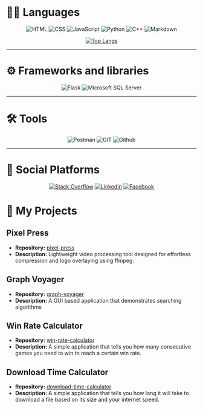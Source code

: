 

# **🧑‍💻 Languages**
<div align="center">
  
![HTML](https://img.shields.io/badge/-HTML5-E34F26?logo=html5&&style=for-the-badge&logoColor=white)
![CSS](https://img.shields.io/badge/-CSS3-1572B6?logo=css3&&style=for-the-badge&logoColor=white)
![JavaScript](https://img.shields.io/badge/-JavaScript-F7DF1E?logo=javascript&&style=for-the-badge&logoColor=black)
![Python](https://img.shields.io/badge/-Python-3776AB?logo=python&&style=for-the-badge&logoColor=white)
![C++](https://img.shields.io/badge/-C++-00599C?logo=c%2B%2B&&&style=for-the-badge&logoColor=white)
![Markdown](https://img.shields.io/badge/-markdown-%23000000?&style=for-the-badge&logo=markdown&logoColor=white)

[![Top Langs](https://github-readme-stats.vercel.app/api/top-langs/?username=medovanx&layout=compact&langs_count=4)](https://github.com/medovanx/github-readme-stats)

</div>

-----

# **⚙️ Frameworks and libraries**
<div align="center">

![Flask](https://img.shields.io/badge/Flask-000000?logo=flask&style=for-the-badge&logoColor=white)
![Microsoft SQL Server](https://img.shields.io/badge/Microsoft%20SQL%20Server-2019-3776AB?logo=microsoft%20sql%20server&style=for-the-badge&logoColor=white)
</div>


-----
# **🛠️ Tools**
<div align="center">

![Postman](https://img.shields.io/badge/Postman-FF6C37?logo=postman&style=for-the-badge&logoColor=white)
![GIT](https://img.shields.io/badge/Git-F05032?logo=git&style=for-the-badge&logoColor=white)
![Github](https://img.shields.io/badge/github%20-%23121011.svg?&style=for-the-badge&logo=github&logoColor=white)
</div>

-----

# 📩 Social Platforms
<div align="center">
  
[![Stack Overflow](https://img.shields.io/badge/-Stack%20Overflow-FE7A16?logo=stackoverflow&style=for-the-badge&logoColor=white)](https://stackoverflow.com/users/17620209/mohamed-darwesh)
[![LinkedIn](https://img.shields.io/badge/-LinkedIn-0077B5?logo=linkedin&style=for-the-badge&logoColor=white)](https://www.linkedin.com/in/medovanx)
[![Facebook](https://img.shields.io/badge/-Facebook-1877F2?logo=facebook&style=for-the-badge&logoColor=white)](https://www.facebook.com/medovanx)

</div>

# 🔷 My Projects
## Pixel Press
- **Repository:** [ pixel-press](https://github.com/medovanx/pixel-press)
- **Description:** Lightweight video processing tool designed for effortless compression and logo overlaying using ffmpeg.
  
## Graph Voyager
- **Repository:** [graph-voyager](https://github.com/medovanx/graph-voyager)
- **Description:** A GUI based application that demonstrates searching algorithms
  
## Win Rate Calculator

- **Repository:** [win-rate-calculator](https://github.com/medovanx/win-rate-calculator)
- **Description:** A simple application that tells you how many consecutive games you need to win to reach a certain win rate.

## Download Time Calculator

- **Repository:** [ download-time-calculator](https://github.com/medovanx/download-time-calculator)
- **Description:** A simple application that tells you how long it will take to download a file based on its size and your internet speed.
